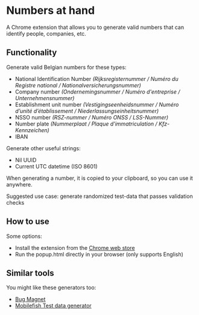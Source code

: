 # Numbers at hand
A Chrome extension that allows you to generate valid numbers that can identify people, companies, etc.

## Functionality
Generate valid Belgian numbers for these types:
* National Identification Number _(Rijksregisternummer / Numéro du Registre national / Nationalversicherungsnummer)_
* Company number _(Ondernemingsnummer / Numéro d'entreprise / Unternehmensnummer)_
* Establishment unit number _(Vestigingseenheidsnummer / Numéro d’unité d’établissement / Niederlassungseinheitsnummer)_
* NSSO number _(RSZ-nummer / Numéro ONSS / LSS-Nummer)_
* Number plate _(Nummerplaat / Plaque d'immatriculation / Kfz-Kennzeichen)_
* IBAN

Generate other useful strings:
* Nil UUID
* Current UTC datetime (ISO 8601)

When generating a number, it is copied to your clipboard, so you can use it anywhere.

Suggested use case: generate randomized test-data that passes validation checks

## How to use

Some options:
* Install the extension from the [Chrome web store](https://chrome.google.com/webstore/detail/numbers-at-hand/jncgcehddiijpaiopleohniplpafmmio)
* Run the popup.html directly in your browser (only supports English)

## Similar tools

You might like these generators too:
* [Bug Magnet](https://bugmagnet.org/)
* [Mobilefish Test data generator](https://www.mobilefish.com/services/random_test_data_generator/random_test_data_generator.php)
